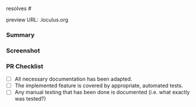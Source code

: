 resolves #

preview URL: <branchname>.loculus.org

### Summary

### Screenshot

### PR Checklist
- [ ] All necessary documentation has been adapted.
- [ ] The implemented feature is covered by appropriate, automated tests.
- [ ] Any manual testing that has been done is documented (i.e. what exactly was tested?)
